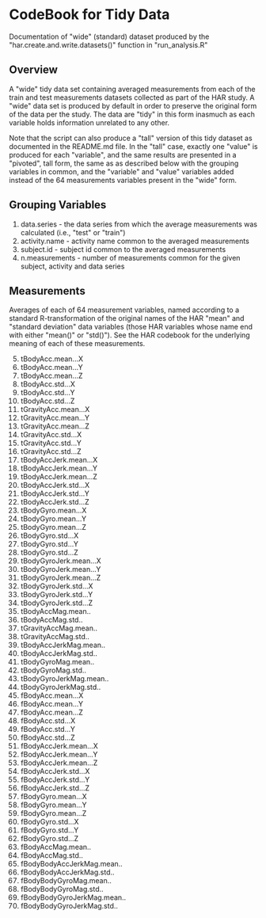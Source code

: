 CodeBook for Tidy Data
======================

Documentation of "wide" (standard) dataset produced by the "har.create.and.write.datasets()" function in "run_analysis.R"


Overview
--------

A "wide" tidy data set containing averaged measurements from each of the train and test measurements datasets collected
as part of the HAR study.  A "wide" data set is produced by default in order to preserve the original form of the data
per the study.  The data are "tidy" in this form inasmuch as each variable holds information unrelated to any other.

Note that the script can also produce a "tall" version of this tidy dataset as documented in the README.md file.  In 
the "tall" case, exactly one "value" is produced for each "variable", and the same results are presented in a "pivoted",
tall form, the same as as described below with the grouping variables in common, and the "variable" and "value" variables
added instead of the 64 measurements variables present in the "wide" form.


Grouping Variables
------------------

1.	data.series - the data series from which the average measurements was calculated (i.e., "test" or "train")
2.	activity.name - activity name common to the averaged measurements
3.	subject.id - subject id common to the averaged measurements
4.	n.measurements - number of measurements common for the given subject, activity and data series


Measurements
------------

Averages of each of 64 measurement variables, named according to a standard R-transformation
of the original names of the HAR "mean" and "standard deviation" data variables (those HAR
variables whose name end with either "mean()" or "std()").  See the HAR codebook for the
underlying meaning of each of these measurements.

5.	tBodyAcc.mean...X
6.	tBodyAcc.mean...Y
7.	tBodyAcc.mean...Z
8.	tBodyAcc.std...X
9.	tBodyAcc.std...Y
10.	tBodyAcc.std...Z
11.	tGravityAcc.mean...X
12.	tGravityAcc.mean...Y
13.	tGravityAcc.mean...Z
14.	tGravityAcc.std...X
15.	tGravityAcc.std...Y
16.	tGravityAcc.std...Z
17.	tBodyAccJerk.mean...X
18.	tBodyAccJerk.mean...Y
19.	tBodyAccJerk.mean...Z
20.	tBodyAccJerk.std...X
21.	tBodyAccJerk.std...Y
22.	tBodyAccJerk.std...Z
23.	tBodyGyro.mean...X
24.	tBodyGyro.mean...Y
25.	tBodyGyro.mean...Z
26.	tBodyGyro.std...X
27.	tBodyGyro.std...Y
28.	tBodyGyro.std...Z
29.	tBodyGyroJerk.mean...X
30.	tBodyGyroJerk.mean...Y
31.	tBodyGyroJerk.mean...Z
32.	tBodyGyroJerk.std...X
33.	tBodyGyroJerk.std...Y
34.	tBodyGyroJerk.std...Z
35.	tBodyAccMag.mean..
36.	tBodyAccMag.std..
37.	tGravityAccMag.mean..
38.	tGravityAccMag.std..
39.	tBodyAccJerkMag.mean..
40.	tBodyAccJerkMag.std..
41.	tBodyGyroMag.mean..
42.	tBodyGyroMag.std..
43.	tBodyGyroJerkMag.mean..
44.	tBodyGyroJerkMag.std..
45.	fBodyAcc.mean...X
46.	fBodyAcc.mean...Y
47.	fBodyAcc.mean...Z
48.	fBodyAcc.std...X
49.	fBodyAcc.std...Y
50.	fBodyAcc.std...Z
51.	fBodyAccJerk.mean...X
52.	fBodyAccJerk.mean...Y
53.	fBodyAccJerk.mean...Z
54.	fBodyAccJerk.std...X
55.	fBodyAccJerk.std...Y
56.	fBodyAccJerk.std...Z
57.	fBodyGyro.mean...X
58.	fBodyGyro.mean...Y
59.	fBodyGyro.mean...Z
60.	fBodyGyro.std...X
61.	fBodyGyro.std...Y
62.	fBodyGyro.std...Z
63.	fBodyAccMag.mean..
64.	fBodyAccMag.std..
65.	fBodyBodyAccJerkMag.mean..
66.	fBodyBodyAccJerkMag.std..
67.	fBodyBodyGyroMag.mean..
68.	fBodyBodyGyroMag.std..
69.	fBodyBodyGyroJerkMag.mean..
70.	fBodyBodyGyroJerkMag.std..
